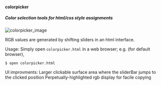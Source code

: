 <h4>colorpicker</h4>
<h5>Color selection tools for html/css style assignments</h5>

![colorpicker_image](https://github.com/sigmeh/color_pickers/blob/master/media/colorpicker.png)


RGB values are generated by shifting sliders in an html interface. 

Usage:
  Simply open `colorpicker.html` in a web browser; e.g. (for default browser), 
  	
  	$ open colorpicker.html
	
	
UI improvments:
  Larger clickable surface area where the sliderBar jumps to the clicked position
  Perpetually-highlighted rgb display for facile copying


	
